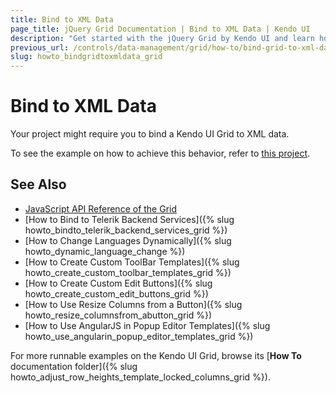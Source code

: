 ```yaml
---
title: Bind to XML Data
page_title: jQuery Grid Documentation | Bind to XML Data | Kendo UI
description: "Get started with the jQuery Grid by Kendo UI and learn how to bind it to XML data."
previous_url: /controls/data-management/grid/how-to/bind-grid-to-xml-data, /controls/data-management/grid/how-to/binding/bind-grid-to-xml-data
slug: howto_bindgridtoxmldata_grid
---
```


# Bind to XML Data

Your project might require you to bind a Kendo UI Grid to XML data.

To see the example on how to achieve this behavior, refer to [this project](https://github.com/telerik/ui-for-aspnet-mvc-examples/tree/master/grid/grid-bound-to-xml-data).

## See Also

* [JavaScript API Reference of the Grid](/api/javascript/ui/grid)
* [How to Bind to Telerik Backend Services]({% slug howto_bindto_telerik_backend_services_grid %})
* [How to Change Languages Dynamically]({% slug howto_dynamic_language_change %})
* [How to Create Custom ToolBar Templates]({% slug howto_create_custom_toolbar_templates_grid %})
* [How to Create Custom Edit Buttons]({% slug howto_create_custom_edit_buttons_grid %})
* [How to Use Resize Columns from a Button]({% slug howto_resize_columnsfrom_abutton_grid %})
* [How to Use AngularJS in Popup Editor Templates]({% slug howto_use_angularin_popup_editor_templates_grid %})

For more runnable examples on the Kendo UI Grid, browse its [**How To** documentation folder]({% slug howto_adjust_row_heights_template_locked_columns_grid %}).
